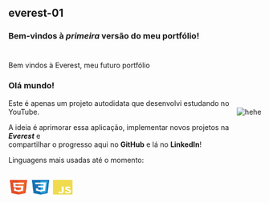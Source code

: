 ## everest-01
<h3>Bem-vindos à <i>primeira</i> versão do meu portfólio!</h3>

#

Bem vindos à Everest, meu futuro portfólio<br>
<div style="display: inline_block">
  <h3>Olá mundo!</h3> Este é apenas um projeto autodidata que desenvolvi estudando no YouTube. 

  <img align="right" alt="hehe" height="200" src="https://github.com/HGSGarske/imagens/blob/main/shigari.jpeg">

  <p>A ideia é aprimorar essa aplicação, implementar novos projetos na <strong><i>Everest</i></strong> e <br>
  compartilhar o progresso aqui no <strong>GitHub</strong> e lá no <strong>LinkedIn</strong>!</p>
</div>
<p>Linguagens mais usadas até o momento:</p>
<div style="display: inline_block"><br>
  <img align="center" alt="garsk-html" height="30" width="40" src="https://raw.githubusercontent.com/devicons/devicon/master/icons/html5/html5-original.svg">
  <img align="center" alt="garsk-css" height="30" width="40" src="https://raw.githubusercontent.com/devicons/devicon/master/icons/css3/css3-original.svg">
  <img align="center" alt="garsk-js" height="30" width="40" src="https://raw.githubusercontent.com/devicons/devicon/master/icons/javascript/javascript-plain.svg">
</div>
